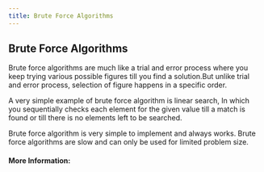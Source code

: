 ```yaml
---
title: Brute Force Algorithms
---
```

## Brute Force Algorithms
Brute force algorithms are much like a trial and error process where you keep trying various possible figures till you find a solution.But unlike trial and error process, selection of figure happens in a specific order.

A very simple example of brute force algorithm is linear search, In which you sequentially checks each element for the given value till a match is found or till there is no elements left to be searched.

Brute force algorithm is very simple to implement and always works.
Brute force algorithms are slow and can only be used for limited problem size.

#### More Information:
<!-- Please add any articles you think might be helpful to read before writing the article -->


